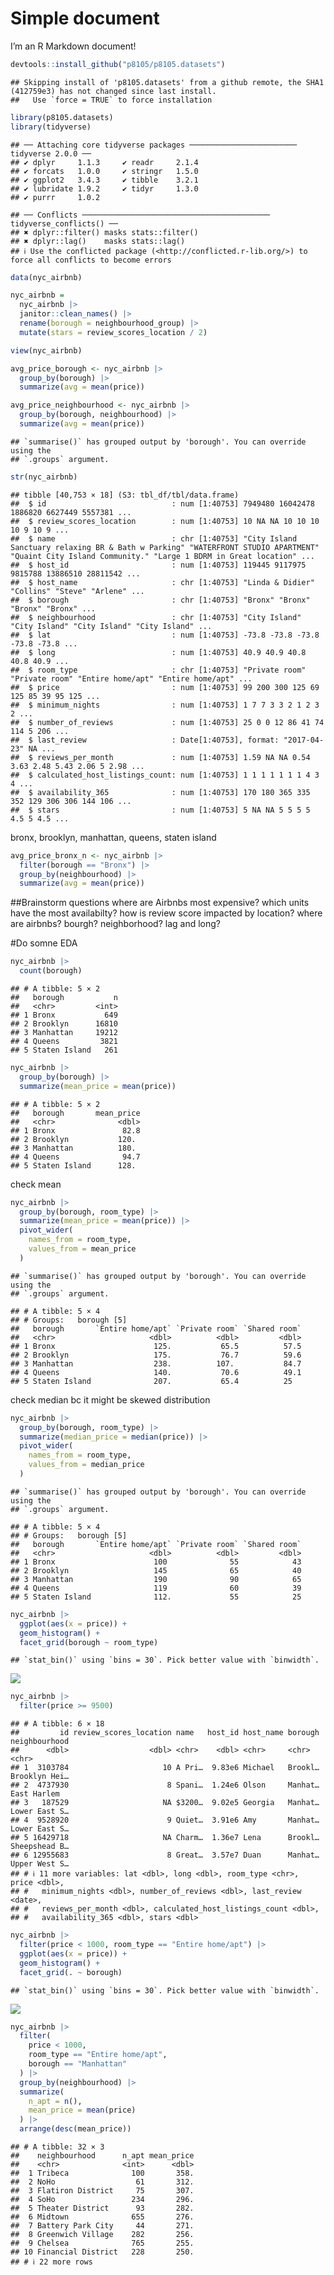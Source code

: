Simple document
================

I’m an R Markdown document!

``` r
devtools::install_github("p8105/p8105.datasets")
```

    ## Skipping install of 'p8105.datasets' from a github remote, the SHA1 (412759e3) has not changed since last install.
    ##   Use `force = TRUE` to force installation

``` r
library(p8105.datasets)
library(tidyverse)
```

    ## ── Attaching core tidyverse packages ──────────────────────── tidyverse 2.0.0 ──
    ## ✔ dplyr     1.1.3     ✔ readr     2.1.4
    ## ✔ forcats   1.0.0     ✔ stringr   1.5.0
    ## ✔ ggplot2   3.4.3     ✔ tibble    3.2.1
    ## ✔ lubridate 1.9.2     ✔ tidyr     1.3.0
    ## ✔ purrr     1.0.2

    ## ── Conflicts ────────────────────────────────────────── tidyverse_conflicts() ──
    ## ✖ dplyr::filter() masks stats::filter()
    ## ✖ dplyr::lag()    masks stats::lag()
    ## ℹ Use the conflicted package (<http://conflicted.r-lib.org/>) to force all conflicts to become errors

``` r
data(nyc_airbnb)
```

``` r
nyc_airbnb = 
  nyc_airbnb |> 
  janitor::clean_names() |> 
  rename(borough = neighbourhood_group) |> 
  mutate(stars = review_scores_location / 2)

view(nyc_airbnb)
```

``` r
avg_price_borough <- nyc_airbnb |> 
  group_by(borough) |> 
  summarize(avg = mean(price))
```

``` r
avg_price_neighbourhood <- nyc_airbnb |> 
  group_by(borough, neighbourhood) |> 
  summarize(avg = mean(price))
```

    ## `summarise()` has grouped output by 'borough'. You can override using the
    ## `.groups` argument.

``` r
str(nyc_airbnb)
```

    ## tibble [40,753 × 18] (S3: tbl_df/tbl/data.frame)
    ##  $ id                            : num [1:40753] 7949480 16042478 1886820 6627449 5557381 ...
    ##  $ review_scores_location        : num [1:40753] 10 NA NA 10 10 10 10 9 10 9 ...
    ##  $ name                          : chr [1:40753] "City Island Sanctuary relaxing BR & Bath w Parking" "WATERFRONT STUDIO APARTMENT" "Quaint City Island Community." "Large 1 BDRM in Great location" ...
    ##  $ host_id                       : num [1:40753] 119445 9117975 9815788 13886510 28811542 ...
    ##  $ host_name                     : chr [1:40753] "Linda & Didier" "Collins" "Steve" "Arlene" ...
    ##  $ borough                       : chr [1:40753] "Bronx" "Bronx" "Bronx" "Bronx" ...
    ##  $ neighbourhood                 : chr [1:40753] "City Island" "City Island" "City Island" "City Island" ...
    ##  $ lat                           : num [1:40753] -73.8 -73.8 -73.8 -73.8 -73.8 ...
    ##  $ long                          : num [1:40753] 40.9 40.9 40.8 40.8 40.9 ...
    ##  $ room_type                     : chr [1:40753] "Private room" "Private room" "Entire home/apt" "Entire home/apt" ...
    ##  $ price                         : num [1:40753] 99 200 300 125 69 125 85 39 95 125 ...
    ##  $ minimum_nights                : num [1:40753] 1 7 7 3 3 2 1 2 3 2 ...
    ##  $ number_of_reviews             : num [1:40753] 25 0 0 12 86 41 74 114 5 206 ...
    ##  $ last_review                   : Date[1:40753], format: "2017-04-23" NA ...
    ##  $ reviews_per_month             : num [1:40753] 1.59 NA NA 0.54 3.63 2.48 5.43 2.06 5 2.98 ...
    ##  $ calculated_host_listings_count: num [1:40753] 1 1 1 1 1 1 1 4 3 4 ...
    ##  $ availability_365              : num [1:40753] 170 180 365 335 352 129 306 306 144 106 ...
    ##  $ stars                         : num [1:40753] 5 NA NA 5 5 5 5 4.5 5 4.5 ...

bronx, brooklyn, manhattan, queens, staten island

``` r
avg_price_bronx_n <- nyc_airbnb |> 
  filter(borough == "Bronx") |> 
  group_by(neighbourhood) |> 
  summarize(avg = mean(price))
```

\##Brainstorm questions where are Airbnbs most expensive? which units
have the most availabilty? how is review score impacted by location?
where are airbnbs? bourgh? neighborhood? lag and long?

\#Do somne EDA

``` r
nyc_airbnb |> 
  count(borough)
```

    ## # A tibble: 5 × 2
    ##   borough           n
    ##   <chr>         <int>
    ## 1 Bronx           649
    ## 2 Brooklyn      16810
    ## 3 Manhattan     19212
    ## 4 Queens         3821
    ## 5 Staten Island   261

``` r
nyc_airbnb |> 
  group_by(borough) |> 
  summarize(mean_price = mean(price))
```

    ## # A tibble: 5 × 2
    ##   borough       mean_price
    ##   <chr>              <dbl>
    ## 1 Bronx               82.8
    ## 2 Brooklyn           120. 
    ## 3 Manhattan          180. 
    ## 4 Queens              94.7
    ## 5 Staten Island      128.

check mean

``` r
nyc_airbnb |> 
  group_by(borough, room_type) |> 
  summarize(mean_price = mean(price)) |> 
  pivot_wider(
    names_from = room_type,
    values_from = mean_price
  )
```

    ## `summarise()` has grouped output by 'borough'. You can override using the
    ## `.groups` argument.

    ## # A tibble: 5 × 4
    ## # Groups:   borough [5]
    ##   borough       `Entire home/apt` `Private room` `Shared room`
    ##   <chr>                     <dbl>          <dbl>         <dbl>
    ## 1 Bronx                      125.           65.5          57.5
    ## 2 Brooklyn                   175.           76.7          59.6
    ## 3 Manhattan                  238.          107.           84.7
    ## 4 Queens                     140.           70.6          49.1
    ## 5 Staten Island              207.           65.4          25

check median bc it might be skewed distribution

``` r
nyc_airbnb |> 
  group_by(borough, room_type) |> 
  summarize(median_price = median(price)) |> 
  pivot_wider(
    names_from = room_type,
    values_from = median_price
  )
```

    ## `summarise()` has grouped output by 'borough'. You can override using the
    ## `.groups` argument.

    ## # A tibble: 5 × 4
    ## # Groups:   borough [5]
    ##   borough       `Entire home/apt` `Private room` `Shared room`
    ##   <chr>                     <dbl>          <dbl>         <dbl>
    ## 1 Bronx                      100              55            43
    ## 2 Brooklyn                   145              65            40
    ## 3 Manhattan                  190              90            65
    ## 4 Queens                     119              60            39
    ## 5 Staten Island              112.             55            25

``` r
nyc_airbnb |> 
  ggplot(aes(x = price)) +
  geom_histogram() +
  facet_grid(borough ~ room_type)
```

    ## `stat_bin()` using `bins = 30`. Pick better value with `binwidth`.

![](template_files/figure-gfm/unnamed-chunk-11-1.png)<!-- -->

``` r
nyc_airbnb |> 
  filter(price >= 9500)
```

    ## # A tibble: 6 × 18
    ##         id review_scores_location name   host_id host_name borough neighbourhood
    ##      <dbl>                  <dbl> <chr>    <dbl> <chr>     <chr>   <chr>        
    ## 1  3103784                     10 A Pri…  9.83e6 Michael   Brookl… Brooklyn Hei…
    ## 2  4737930                      8 Spani…  1.24e6 Olson     Manhat… East Harlem  
    ## 3   187529                     NA $3200…  9.02e5 Georgia   Manhat… Lower East S…
    ## 4  9528920                      9 Quiet…  3.91e6 Amy       Manhat… Lower East S…
    ## 5 16429718                     NA Charm…  1.36e7 Lena      Brookl… Sheepshead B…
    ## 6 12955683                      8 Great…  3.57e7 Duan      Manhat… Upper West S…
    ## # ℹ 11 more variables: lat <dbl>, long <dbl>, room_type <chr>, price <dbl>,
    ## #   minimum_nights <dbl>, number_of_reviews <dbl>, last_review <date>,
    ## #   reviews_per_month <dbl>, calculated_host_listings_count <dbl>,
    ## #   availability_365 <dbl>, stars <dbl>

``` r
nyc_airbnb |>  
  filter(price < 1000, room_type == "Entire home/apt") |> 
  ggplot(aes(x = price)) +
  geom_histogram() +
  facet_grid(. ~ borough)
```

    ## `stat_bin()` using `bins = 30`. Pick better value with `binwidth`.

![](template_files/figure-gfm/unnamed-chunk-13-1.png)<!-- -->

``` r
nyc_airbnb |> 
  filter(
    price < 1000,
    room_type == "Entire home/apt",
    borough == "Manhattan"
  ) |> 
  group_by(neighbourhood) |> 
  summarize(
    n_apt = n(),
    mean_price = mean(price)
  ) |> 
  arrange(desc(mean_price))
```

    ## # A tibble: 32 × 3
    ##    neighbourhood      n_apt mean_price
    ##    <chr>              <int>      <dbl>
    ##  1 Tribeca              100       358.
    ##  2 NoHo                  61       312.
    ##  3 Flatiron District     75       307.
    ##  4 SoHo                 234       296.
    ##  5 Theater District      93       282.
    ##  6 Midtown              655       276.
    ##  7 Battery Park City     44       271.
    ##  8 Greenwich Village    282       256.
    ##  9 Chelsea              765       255.
    ## 10 Financial District   228       250.
    ## # ℹ 22 more rows
